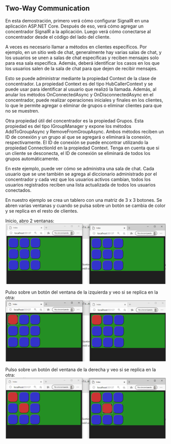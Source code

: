 ## Two-Way Communication

En esta demostración, primero verá cómo configurar SignalR en una aplicación ASP.NET Core. Después de eso, verá cómo agregar un concentrador SignalR a la aplicación. Luego verá cómo conectarse al concentrador desde el código del lado del cliente.

A veces es necesario llamar a métodos en clientes específicos. Por ejemplo, en un sitio web de chat, generalmente hay varias salas de chat, y los usuarios se unen a salas de chat específicas y reciben mensajes solo para esa sala específica. Además, deberá identificar los casos en los que los usuarios salen de la sala de chat para que dejen de recibir mensajes.

Esto se puede administrar mediante la propiedad Context de la clase de concentrador. La propiedad Context es del tipo HubCallerContext y se puede usar para identificar al usuario que realizó la llamada. Además, al anular los métodos OnConnectedAsync y OnDisconnectedAsync en el concentrador, puede realizar operaciones iniciales y finales en los clientes, lo que le permite agregar o eliminar de grupos o eliminar clientes para que no se muestren.

Otra propiedad útil del concentrador es la propiedad Grupos. Esta propiedad es del tipo IGroupManager y expone los métodos AddToGroupAsync y RemoveFromGroupAsync. Ambos métodos reciben un ID de conexión y un grupo al que se agregará o eliminará la conexión, respectivamente. El ID de conexión se puede encontrar utilizando la propiedad ConnectionId en la propiedad Context. Tenga en cuenta que si un cliente se desconecta, el ID de conexión se eliminará de todos los grupos automáticamente.

En este ejemplo, puede ver cómo se administra una sala de chat. Cada usuario que se une también se agrega al diccionario administrado por el concentrador y cada vez que los usuarios activos cambian, todos los usuarios registrados reciben una lista actualizada de todos los usuarios conectados.


En nuestro ejemplo se crea un tablero con una matriz de 3 x 3 botones. Se abren varias ventanas y cuando se pulsa sobre un botón se cambia de color y se replica en el resto de clientes.

Inicio, abro 2 ventanas:
![inicio](img/inicio.PNG)

Pulso sobre un botón del ventana de la izquierda y veo si se replica en la otra:
![inicio](img/pulso_izq.PNG)

Pulso sobre un botón del ventana de la derecha y veo si se replica en la otra:
![inicio](img/pulso_drch.PNG)
